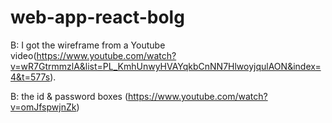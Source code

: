 # web-app-react-bolg


B: I got the wireframe from a Youtube video(https://www.youtube.com/watch?v=wR7GtrmmzlA&list=PL_KmhUnwyHVAYqkbCnNN7HlwoyjqulAON&index=4&t=577s).

B: the id & password boxes (https://www.youtube.com/watch?v=omJfspwjnZk)

